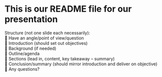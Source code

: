 # This is our README file for our presentation

Structure (not one slide each necessarily):  
	Have an angle/point of view/question  
	Introduction (should set out objectives)  
	Background (if needed)  
	Outline/agenda  
	Sections (lead in, content, key takeaway – summary)  
	Conclusion/summary (should mirror introduction and deliver on objective)  
	Any questions?
